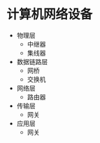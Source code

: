 # 计算机网络设备

- 物理层
    - 中继器
    - 集线器
- 数据链路层
    - 网桥
    - 交换机
- 网络层
    - 路由器
- 传输层
    - 网关
- 应用层
    - 网关